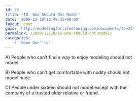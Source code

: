 ```yaml
---
id: 23
title: '18. Who Should Not Model'
date: '2009-12-18T12:49:35+00:00'
layout: post
guid: 'http://modelingforlifedrawing.com/documents/?p=23'
permalink: /2009/12/18/18-who-should-not-model/
categories:
    - 'Some Don''ts'
---
```


A) People who can’t find a way to enjoy modeling should not  
model.

B) People who can’t get comfortable with nudity should not  
model nude.

C) People under sixteen should not model except with the  
company of a trusted older relative or friend.